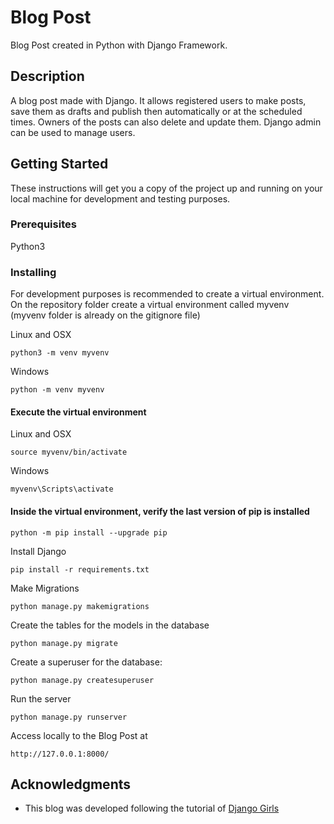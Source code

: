 # Blog Post

Blog Post created in Python with Django Framework.

## Description

A blog post made with Django. It allows registered users to make posts, save them as drafts and publish then
automatically or at the scheduled times.
Owners of the posts can also delete and update them.
Django admin can be used to manage users.


## Getting Started

These instructions will get you a copy of the project up and running on your local machine for development and testing purposes.

### Prerequisites

Python3


### Installing

For development purposes is recommended to create a virtual environment.
On the repository folder create a virtual environment called myvenv (myvenv folder is already on the gitignore file)

Linux and OSX
```
python3 -m venv myvenv
```

Windows
```
python -m venv myvenv
```


#### Execute the virtual environment

Linux and OSX
```
source myvenv/bin/activate
```

Windows
```
myvenv\Scripts\activate
```


#### Inside the virtual environment, verify the last version of pip is installed

```
python -m pip install --upgrade pip
```


Install Django

```
pip install -r requirements.txt
```

Make Migrations

```
python manage.py makemigrations
```

Create the tables for the models in the database

```
python manage.py migrate
```


Create a superuser for the database:

```
python manage.py createsuperuser
```


Run the server

```
python manage.py runserver
```


Access locally to the Blog Post at

```
http://127.0.0.1:8000/
```


## Acknowledgments

* This blog was developed following the tutorial of [Django Girls](https://tutorial.djangogirls.org/en/)
